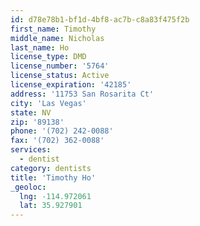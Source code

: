```yaml
---
id: d78e78b1-bf1d-4bf8-ac7b-c8a83f475f2b
first_name: Timothy
middle_name: Nicholas
last_name: Ho
license_type: DMD
license_number: '5764'
license_status: Active
license_expiration: '42185'
address: '11753 San Rosarita Ct'
city: 'Las Vegas'
state: NV
zip: '89138'
phone: '(702) 242-0088'
fax: '(702) 362-0088'
services:
  - dentist
category: dentists
title: 'Timothy Ho'
_geoloc:
  lng: -114.972061
  lat: 35.927901
---
```

